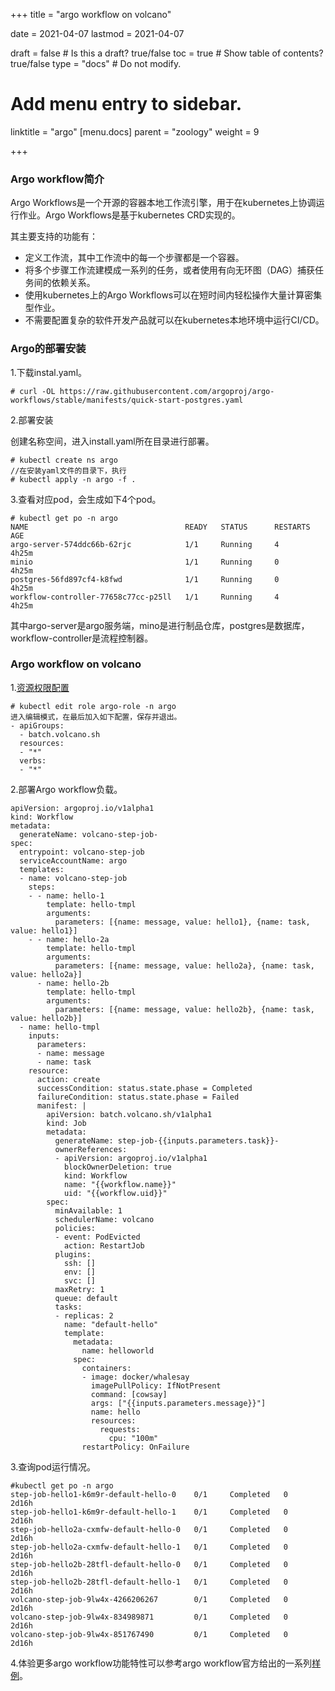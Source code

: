 +++
title =  "argo workflow on volcano"

date = 2021-04-07
lastmod = 2021-04-07

draft = false  # Is this a draft? true/false
toc = true  # Show table of contents? true/false
type = "docs"  # Do not modify.

# Add menu entry to sidebar.
linktitle = "argo"
[menu.docs]
  parent = "zoology"
  weight = 9

+++



### Argo workflow简介

Argo Workflows是一个开源的容器本地工作流引擎，用于在kubernetes上协调运行作业。Argo Workflows是基于kubernetes CRD实现的。

其主要支持的功能有：

- 定义工作流，其中工作流中的每一个步骤都是一个容器。
- 将多个步骤工作流建模成一系列的任务，或者使用有向无环图（DAG）捕获任务间的依赖关系。
- 使用kubernetes上的Argo Workflows可以在短时间内轻松操作大量计算密集型作业。
- 不需要配置复杂的软件开发产品就可以在kubernetes本地环境中运行CI/CD。

### Argo的部署安装

1.下载instal.yaml。

```
# curl -OL https://raw.githubusercontent.com/argoproj/argo-workflows/stable/manifests/quick-start-postgres.yaml
```

2.部署安装

创建名称空间，进入install.yaml所在目录进行部署。

```
# kubectl create ns argo
//在安装yaml文件的目录下，执行
# kubectl apply -n argo -f .
```

3.查看对应pod，会生成如下4个pod。

```
# kubectl get po -n argo
NAME                                   READY   STATUS      RESTARTS   AGE
argo-server-574ddc66b-62rjc            1/1     Running     4          4h25m
minio                                  1/1     Running     0          4h25m
postgres-56fd897cf4-k8fwd              1/1     Running     0          4h25m
workflow-controller-77658c77cc-p25ll   1/1     Running     4          4h25m
```

其中argo-server是argo服务端，mino是进行制品仓库，postgres是数据库，workflow-controller是流程控制器。

### Argo workflow on volcano

1.[资源权限配置](https://github.com/volcano-sh/volcano/tree/master/example/integrations/argo)

```
# kubectl edit role argo-role -n argo
进入编辑模式，在最后加入如下配置，保存并退出。
- apiGroups:
  - batch.volcano.sh
  resources:
  - "*"
  verbs:
  - "*"
```



2.部署Argo workflow负载。

```
apiVersion: argoproj.io/v1alpha1
kind: Workflow
metadata:
  generateName: volcano-step-job-
spec:
  entrypoint: volcano-step-job
  serviceAccountName: argo
  templates:
  - name: volcano-step-job
    steps:
    - - name: hello-1
        template: hello-tmpl
        arguments:
          parameters: [{name: message, value: hello1}, {name: task, value: hello1}]
    - - name: hello-2a
        template: hello-tmpl
        arguments:
          parameters: [{name: message, value: hello2a}, {name: task, value: hello2a}]
      - name: hello-2b
        template: hello-tmpl
        arguments:
          parameters: [{name: message, value: hello2b}, {name: task, value: hello2b}]
  - name: hello-tmpl
    inputs:
      parameters:
      - name: message
      - name: task
    resource:
      action: create
      successCondition: status.state.phase = Completed
      failureCondition: status.state.phase = Failed
      manifest: |
        apiVersion: batch.volcano.sh/v1alpha1
        kind: Job
        metadata:
          generateName: step-job-{{inputs.parameters.task}}-
          ownerReferences:
          - apiVersion: argoproj.io/v1alpha1
            blockOwnerDeletion: true
            kind: Workflow
            name: "{{workflow.name}}"
            uid: "{{workflow.uid}}"
        spec:
          minAvailable: 1
          schedulerName: volcano
          policies:
          - event: PodEvicted
            action: RestartJob
          plugins:
            ssh: []
            env: []
            svc: []
          maxRetry: 1
          queue: default
          tasks:
          - replicas: 2
            name: "default-hello"
            template:
              metadata:
                name: helloworld
              spec:
                containers:
                - image: docker/whalesay
                  imagePullPolicy: IfNotPresent
                  command: [cowsay]
                  args: ["{{inputs.parameters.message}}"]
                  name: hello
                  resources:
                    requests:
                      cpu: "100m"
                restartPolicy: OnFailure
```

3.查询pod运行情况。

```
#kubectl get po -n argo
step-job-hello1-k6m9r-default-hello-0    0/1     Completed   0          2d16h
step-job-hello1-k6m9r-default-hello-1    0/1     Completed   0          2d16h
step-job-hello2a-cxmfw-default-hello-0   0/1     Completed   0          2d16h
step-job-hello2a-cxmfw-default-hello-1   0/1     Completed   0          2d16h
step-job-hello2b-28tfl-default-hello-0   0/1     Completed   0          2d16h
step-job-hello2b-28tfl-default-hello-1   0/1     Completed   0          2d16h
volcano-step-job-9lw4x-4266206267        0/1     Completed   0          2d16h
volcano-step-job-9lw4x-834989871         0/1     Completed   0          2d16h
volcano-step-job-9lw4x-851767490         0/1     Completed   0          2d16h
```

4.体验更多argo workflow功能特性可以参考argo workflow官方给出的一系列[样例](https://github.com/argoproj/argo-workflows/tree/master/examples#argo-cli)。
